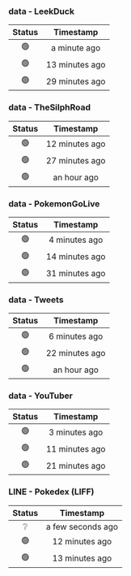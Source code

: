 ### data - LeekDuck
| Status | Timestamp |
|:------:|:---------:|
| 🟢 | a minute ago |
| 🟢 | 13 minutes ago |
| 🟢 | 29 minutes ago |

### data - TheSilphRoad
| Status | Timestamp |
|:------:|:---------:|
| 🟢 | 12 minutes ago |
| 🟢 | 27 minutes ago |
| 🟢 | an hour ago |

### data - PokemonGoLive
| Status | Timestamp |
|:------:|:---------:|
| 🟢 | 4 minutes ago |
| 🟢 | 14 minutes ago |
| 🟢 | 31 minutes ago |

### data - Tweets
| Status | Timestamp |
|:------:|:---------:|
| 🟢 | 6 minutes ago |
| 🟢 | 22 minutes ago |
| 🟢 | an hour ago |

### data - YouTuber
| Status | Timestamp |
|:------:|:---------:|
| 🟢 | 3 minutes ago |
| 🟢 | 11 minutes ago |
| 🟢 | 21 minutes ago |

### LINE - Pokedex (LIFF)
| Status | Timestamp |
|:------:|:---------:|
| ❔ | a few seconds ago |
| 🟢 | 12 minutes ago |
| 🟢 | 13 minutes ago |

